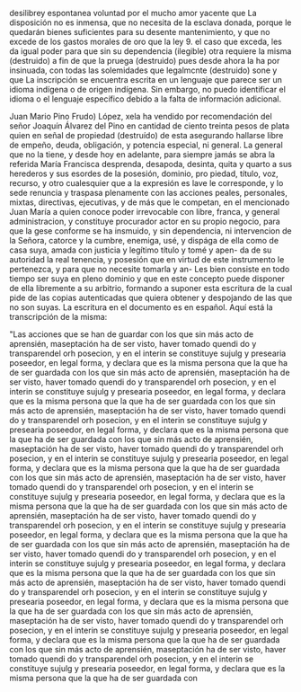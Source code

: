 desilibrey espontanea voluntad por el mucho amor yacente que
La disposición no es inmensa, que no necesita de la esclava donada, porque le quedarán bienes suficientes para su desente mantenimiento, y que no excede de los gastos morales de oro que la ley 9.
el caso que exceda, les da igual poder para que sin su dependencia (ilegible) otra requiere la misma (destruido) a fin de que la pruega (destruido) pues desde ahora la ha por insinuada, con todas las solemidades que legalmcnte (destruido) sone y que
La inscripción se encuentra escrita en un lenguaje que parece ser un idioma indígena o de origen indígena. Sin embargo, no puedo identificar el idioma o el lenguaje específico debido a la falta de información adicional.

Juan Mario Pino
Frudo) López, xela ha vendido por recomendación del señor Joaquín Álvarez del Pino en cantidad de ciento treinta pesos de plata quien en señal de propiedad (destruído) de esta asegurando hallarse libre de empeño, deuda, obligación, y potencia especial, ni general.
La general que no la tiene, y desde hoy en adelante, para siempre jamás se abra la referida María Francisca desprenda, desapoda, desinta, quita y quarto a sus herederos y sus esordes de la posesión, dominio, pro
piedad, título, voz, recurso, y otro cualesquier que a la expresión es lave le corresponde, y lo sede renuncia y traspasa plenamente con las acciones peales, personales, mixtas, directivas, ejecutivas, y de más que le competan, en el mencionado Juan María a quien conoce
poder irrevocable con libre, franca, y general administracion, y
constituye procurador actor en su propio negocio, para que la gese
conforme se ha insmuido, y sin dependencia, ni intervencion de la
Señora, catorce y la cumbre, enemiga, usé, y dispága de ella como de casa suya, amada con justicia y legítimo título y tomé y apen- da de su autoridad la real tenencia, y posesión que en virtud de este instrumento le pertenezca, y para que no necesite tomarla y an-
Les bien consiste en todo tiempo ser suya en pleno dominio y que en este concepto puede disponer de ella libremente a su arbitrio, formando a suponer esta escritura de la cual pide de las copias autenticadas que quiera obtener y despojando de las que no son suyas.
La escritura en el documento es en español. Aquí está la transcripción de la misma:

"Las acciones que se han de guardar con los que sin más acto de aprensién, maseptación ha de ser visto, haver tomado quendi do y transparendel orh posecion, y en el interin se constituye sujulg y presearia poseedor, en legal forma, y declara que es la misma persona que la que ha de ser guardada con los que sin más acto de aprensién, maseptación ha de ser visto, haver tomado quendi do y transparendel orh posecion, y en el interin se constituye sujulg y presearia poseedor, en legal forma, y declara que es la misma persona que la que ha de ser guardada con los que sin más acto de aprensién, maseptación ha de ser visto, haver tomado quendi do y transparendel orh posecion, y en el interin se constituye sujulg y presearia poseedor, en legal forma, y declara que es la misma persona que la que ha de ser guardada con los que sin más acto de aprensién, maseptación ha de ser visto, haver tomado quendi do y transparendel orh posecion, y en el interin se constituye sujulg y presearia poseedor, en legal forma, y declara que es la misma persona que la que ha de ser guardada con los que sin más acto de aprensién, maseptación ha de ser visto, haver tomado quendi do y transparendel orh posecion, y en el interin se constituye sujulg y presearia poseedor, en legal forma, y declara que es la misma persona que la que ha de ser guardada con los que sin más acto de aprensién, maseptación ha de ser visto, haver tomado quendi do y transparendel orh posecion, y en el interin se constituye sujulg y presearia poseedor, en legal forma, y declara que es la misma persona que la que ha de ser guardada con los que sin más acto de aprensién, maseptación ha de ser visto, haver tomado quendi do y transparendel orh posecion, y en el interin se constituye sujulg y presearia poseedor, en legal forma, y declara que es la misma persona que la que ha de ser guardada con los que sin más acto de aprensién, maseptación ha de ser visto, haver tomado quendi do y transparendel orh posecion, y en el interin se constituye sujulg y presearia poseedor, en legal forma, y declara que es la misma persona que la que ha de ser guardada con los que sin más acto de aprensién, maseptación ha de ser visto, haver tomado quendi do y transparendel orh posecion, y en el interin se constituye sujulg y presearia poseedor, en legal forma, y declara que es la misma persona que la que ha de ser guardada con los que sin más acto de aprensién, maseptación ha de ser visto, haver tomado quendi do y transparendel orh posecion, y en el interin se constituye sujulg y presearia poseedor, en legal forma, y declara que es la misma persona que la que ha de ser guardada con